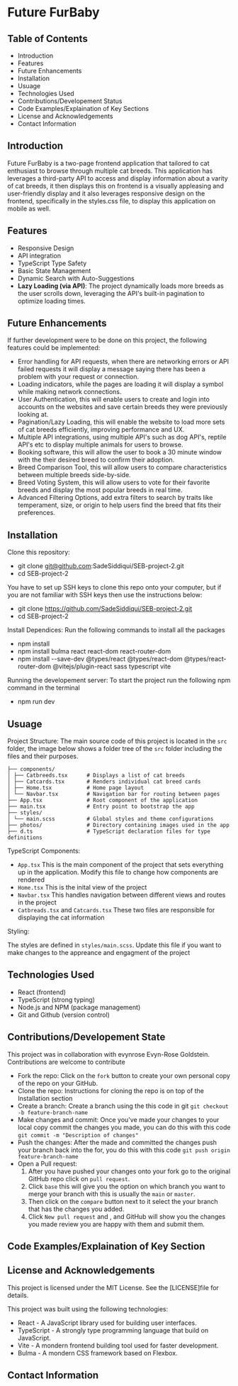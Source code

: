 # Future FurBaby 



## Table of Contents
- Introduction
- Features
- Future Enhancements 
- Installation
- Usuage
- Technologies Used 
- Contributions/Developement Status 
- Code Examples/Explaination of Key Sections
- License and Acknowledgements 
- Contact Information 


## Introduction 
Future FurBaby is a two-page frontend application that tailored to cat enthusiast to browse through multiple cat breeds. This application has leverages a third-party API to access and display information about a varity of cat breeds, it then displays this on frontend is a visually appleasing and user-friendly display and it also leverages responsive design on the frontend, specifically in the styles.css file, to display this application on mobile as well. 

## Features 
- Responsive Design
- API integration
- TypeScript Type Safety
- Basic State Management 
- Dynamic Search with Auto-Suggestions
- **Lazy Loading (via API)**: The project dynamically loads more breeds as the user scrolls down, leveraging the API's built-in pagination to optimize loading times.

## Future Enhancements 
If further development were to be done on this project, the following features could be implemented:

- Error handling for API requests, when there are networking errors or API failed requests it will display a message saying there has been a problem with your request or connection.  
- Loading indicators, while the pages are loading it will display a symbol while making network connections.  
- User Authentication, this will enable users to create and login into accounts on the websites and save certain breeds they were previously looking at.
- Pagination/Lazy Loading, this will enable the website to load more sets of cat breeds efficiently, improving performance and UX.
- Multiple API integrations, using multiple API's such as dog API's, reptile API's etc to display multiple animals for users to browse.
- Booking software, this will allow the user to book a 30 minute window with the their desired breed to confirm their adoption.
- Breed Comparison Tool, this will allow users to compare characteristics between multiple breeds side-by-side.
- Breed Voting System, this will allow users to vote for their favorite breeds and display the most popular breeds in real time.
- Advanced Filtering Options, add extra filters to search by traits like temperament, size, or origin to help users find the breed that fits their preferences.  

## Installation
Clone this repository:  
- git clone git@github.com:SadeSiddiqui/SEB-project-2.git
- cd SEB-project-2
  
You have to set up SSH keys to clone this repo onto your computer, but if you are not familiar with SSH keys then use the instructions below:

- git clone https://github.com/SadeSiddiqui/SEB-project-2.git
- cd SEB-project-2

Install Dependices:
Run the following commands to install all the packages

- npm install
- npm install bulma react react-dom react-router-dom
- npm install --save-dev @types/react @types/react-dom @types/react-router-dom @vitejs/plugin-react sass typescript vite

Running the developement server: 
To start the project run the following npm command in the terminal

- npm run dev 

## Usuage  
Project Structure: The main source code of this project is located in the ```src``` folder, the image below shows a folder tree of the ```src``` folder including the files and their purposes. 

``` src/
├── components/
│ ├── Catbreeds.tsx      # Displays a list of cat breeds
│ ├── Catcards.tsx       # Renders individual cat breed cards
│ ├── Home.tsx           # Home page layout
│ └── Navbar.tsx         # Navigation bar for routing between pages
├── App.tsx              # Root component of the application
├── main.tsx             # Entry point to bootstrap the app
├── styles/
│ └── main.scss          # Global styles and theme configurations
├── photos/              # Directory containing images used in the app
├── d.ts                 # TypeScript declaration files for type definitions
```
TypeScript Components: 

- ```App.tsx``` This is the main component of the project that sets everything up in the application. Modify this file to change how components are rendered 
- ```Home.tsx``` This is the inital view of the project 
- ```Navbar.tsx``` This handles navigation between different views and routes in the project 
- ```Catbreads.tsx``` and ```Catcards.tsx``` These two files are responsible for displaying the cat information 

Styling: 

The styles are defined in ```styles/main.scss```. Update this file if you want to make changes to the appreance and engagment of the project  


## Technologies Used  

- React (frontend)
- TypeScript (strong typing)
- Node.js and NPM (package management)
- Git and Github (version control)

## Contributions/Developement State   

This project was in collaboration with evynrose Evyn-Rose Goldstein. Contributions are welcome to contribute

- Fork the repo: Click on the ```fork``` button to create your own personal copy of the repo on your GitHub.
- Clone the repo: Instructions for cloning the repo is on top of the Installation section 
- Create a branch: Create a branch using the this code in git ```git checkout -b feature-branch-name```
- Make changes and commit: Once you've made your changes to your local copy commit the changes you made, you can do this with this code ```git commit -m "Description of changes"```
- Push the changes: After the made and committed the changes push your branch back into the for, you do this with this code ```git push origin feature-branch-name```
- Open a Pull request:
  1. After you have pushed your changes onto your fork go to the original GitHub repo click on ```pull request```. 
  2. Click ```base``` this will give you the option on which branch you want to merge your branch with this is usually the ```main``` or ```master```.
  3. Then click on the ```compare``` button next to it select the your branch that has the changes you added.
  4. Click ```New pull request``` and , and GitHub will show you the changes you made review you are happy with them and submit them.

  

## Code Examples/Explaination of Key Section



## License and Acknowledgements

This project is licensed under the MIT License. See the [LICENSE]file for details.

This project was built using the following technologies: 

- React - A JavaScript library used for building user interfaces.
- TypeScript - A strongly type programming language that build on JavaScript.
- Vite - A mondern frontend building tool used for faster development.
- Bulma - A mondern CSS framework based on Flexbox.  


## Contact Information
